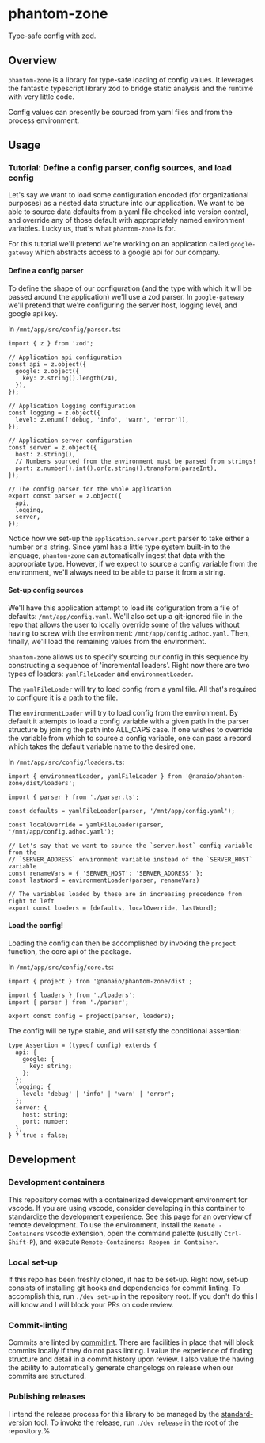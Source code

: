 # phantom-zone
Type-safe config with zod.

## Overview
`phantom-zone` is a library for type-safe loading of config values. It leverages the fantastic typescript library zod to bridge static analysis and the runtime with very little code.

Config values can presently be sourced from yaml files and from the process environment.

## Usage

### Tutorial: Define a config parser, config sources, and load config

Let's say we want to load some configuration encoded (for organizational purposes) as a nested data structure into our application. We want to be able to source data defaults from a yaml file checked into version control, and override any of those default with appropriately named environment variables. Lucky us, that's what `phantom-zone` is for.

For this tutorial we'll pretend we're working on an application called `google-gateway` which abstracts access to a google api for our company.

#### Define a config parser

To define the shape of our configuration (and the type with which it will be passed around the application) we'll use a zod parser. In `google-gateway` we'll pretend that we're configuring the server host, logging level, and google api key.

In `/mnt/app/src/config/parser.ts`:
```
import { z } from 'zod';

// Application api configuration
const api = z.object({
  google: z.object({
    key: z.string().length(24),
  }),
});

// Application logging configuration
const logging = z.object({
  level: z.enum(['debug, 'info', 'warn', 'error']),
});

// Application server configuration
const server = z.object({
  host: z.string(),
  // Numbers sourced from the environment must be parsed from strings!
  port: z.number().int().or(z.string().transform(parseInt),
});

// The config parser for the whole application
export const parser = z.object({
  api,
  logging,
  server,
});

```

Notice how we set-up the `application.server.port` parser to take either a number or a string. Since yaml has a little type system built-in to the language, `phantom-zone` can automatically ingest that data with the appropriate type. However, if we expect to source a config variable from the environment, we'll always need to be able to parse it from a string.

#### Set-up config sources

We'll have this application attempt to load its cofiguration from a file of defaults: `/mnt/app/config.yaml`. We'll also set up a git-ignored file in the repo that allows the user to locally override some of the values without having to screw with the environment: `/mnt/app/config.adhoc.yaml`. Then, finally, we'll load the remaining values from the environment.

`phantom-zone` allows us to specify sourcing our config in this sequence by constructing a sequence of 'incremental loaders'. Right now there are two types of loaders: `yamlFileLoader` and `environmentLoader`.

The `yamlFileLoader` will try to load config from a yaml file. All that's required to configure it is a path to the file.

The `environmentLoader` will try to load config from the environment. By default it attempts to load a config variable with a given path in the parser structure by joining the path into ALL_CAPS case. If one wishes to override the variable from which to source a config variable, one can pass a record which takes the default variable name to the desired one.

In `/mnt/app/src/config/loaders.ts`:
```
import { environmentLoader, yamlFileLoader } from '@nanaio/phantom-zone/dist/loaders';

import { parser } from './parser.ts';

const defaults = yamlFileLoader(parser, '/mnt/app/config.yaml');

const localOverride = yamlFileLoader(parser, '/mnt/app/config.adhoc.yaml');

// Let's say that we want to source the `server.host` config variable from the
// `SERVER_ADDRESS` environment variable instead of the `SERVER_HOST` variable
const renameVars = { 'SERVER_HOST': 'SERVER_ADDRESS' };
const lastWord = environmentLoader(parser, renameVars)

// The variables loaded by these are in increasing precedence from right to left
export const loaders = [defaults, localOverride, lastWord];
```

#### Load the config!

Loading the config can then be accomplished by invoking the `project` function, the core api of the package.

In `/mnt/app/src/config/core.ts`:
```
import { project } from '@nanaio/phantom-zone/dist';

import { loaders } from './loaders';
import { parser } from './parser';

export const config = project(parser, loaders);
```

The config will be type stable, and will satisfy the conditional assertion:
```
type Assertion = (typeof config) extends { 
  api: {
    google: {
      key: string;
    };
  };
  logging: {
    level: 'debug' | 'info' | 'warn' | 'error';
  };
  server: {
    host: string;
    port: number;
  };
} ? true : false;
```

## Development

### Development containers

This repository comes with a containerized development environment for vscode. If you are using vscode, consider developing in this container to standardize the development experience. See [this page](https://code.visualstudio.com/docs/remote/remote-overview) for an overview of remote development. To use the environment, install the `Remote - Containers` vscode extension, open the command palette (usually `Ctrl-Shift-P`), and execute `Remote-Containers: Reopen in Container`.

### Local set-up

If this repo has been freshly cloned, it has to be set-up. Right now, set-up consists of installing git hooks and dependencies for commit linting. To accomplish this, run `./dev set-up` in the repository root. If you don't do this I will know and I will block your PRs on code review.

### Commit-linting

Commits are linted by [commitlint](https://github.com/conventional-changelog/commitlint). There are facilities in place that will block commits locally if they do not pass linting. I value the experience of finding structure and detail in a commit history upon review. I also value the having the ability to automatically generate changelogs on release when our commits are structured.

### Publishing releases

I intend the release process for this library to be managed by the [standard-version](https://github.com/conventional-changelog/standard-version) tool. To invoke the release, run `./dev release` in the root of the repository.%    
